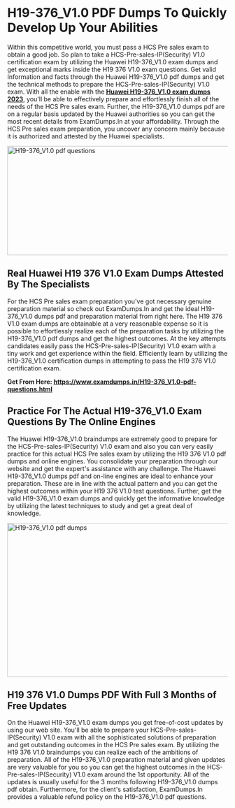 <h1><strong>H19-376_V1.0 PDF Dumps To Quickly Develop Up Your Abilities</strong></h1>
<p>Within this competitive world, you must pass a HCS Pre sales exam to obtain a good job. So plan to take a HCS-Pre-sales-IP(Security) V1.0 certification exam by utilizing the Huawei H19-376_V1.0 exam dumps and get exceptional marks inside the H19 376 V1.0 exam questions. Get valid Information and facts through the Huawei H19-376_V1.0 pdf dumps and get the technical methods to prepare the HCS-Pre-sales-IP(Security) V1.0 exam. With all the enable with the <strong><a href="https://www.examdumps.in/H19-376_V1.0-pdf-questions.html">Huawei H19-376_V1.0 exam dumps 2023</a></strong>, you'll be able to effectively prepare and effortlessly finish all of the needs of the HCS Pre sales exam. Further, the H19-376_V1.0 dumps pdf are on a regular basis updated by the Huawei authorities so you can get the most recent details from ExamDumps.In at your affordability. Through the HCS Pre sales exam preparation, you uncover any concern mainly because it is authorized and attested by the Huawei specialists.</p>
<p><img src="https://i.ibb.co/zxJwW90/Copy-of-Online-Classes-Twitter-header-post-Made-with-Poster-My-Wall-1.png" alt="H19-376_V1.0 pdf questions" width="750" height="250" /></p>
<h2><strong>Real Huawei H19 376 V1.0 Exam Dumps Attested By The Specialists</strong></h2>
<p>For the HCS Pre sales exam preparation you've got necessary genuine preparation material so check out ExamDumps.In and get the ideal H19-376_V1.0 dumps pdf and preparation material from right here. The H19 376 V1.0 exam dumps are obtainable at a very reasonable expense so it is possible to effortlessly realize each of the preparation tasks by utilizing the H19-376_V1.0 pdf dumps and get the highest outcomes. At the key attempts candidates easily pass the HCS-Pre-sales-IP(Security) V1.0 exam with a tiny work and get experience within the field. Efficiently learn by utilizing the H19-376_V1.0 certification dumps in attempting to pass the H19 376 V1.0 certification exam.</p>
<p><strong>Get From Here:&nbsp;<a href="https://www.examdumps.in/H19-376_V1.0-pdf-questions.html">https://www.examdumps.in/H19-376_V1.0-pdf-questions.html</a></strong></p>
<h2><strong>Practice For The Actual H19-376_V1.0 Exam Questions By The Online Engines</strong></h2>
<p>The Huawei H19-376_V1.0 braindumps are extremely good to prepare for the HCS-Pre-sales-IP(Security) V1.0 exam and also you can very easily practice for this actual HCS Pre sales exam by utilizing the H19 376 V1.0 pdf dumps and online engines. You consolidate your preparation through our website and get the expert's assistance with any challenge. The Huawei H19-376_V1.0 dumps pdf and on-line engines are ideal to enhance your preparation. These are in line with the actual pattern and you can get the highest outcomes within your H19 376 V1.0 test questions. Further, get the valid H19-376_V1.0 exam dumps and quickly get the informative knowledge by utilizing the latest techniques to study and get a great deal of knowledge.</p>
<p><a href="https://www.examdumps.in/H19-376_V1.0-pdf-questions.html"><img src="https://i.ibb.co/QkNtdwY/Copy-of-Zoom-Online-Classes-Facebook-Share-Po-Made-with-Poster-My-Wall-1.jpg" alt="H19-376_V1.0 pdf dumps" width="670" height="352" /></a></p>
<h2><strong>H19 376 V1.0 Dumps PDF With Full 3 Months of Free Updates</strong></h2>
<p>On the Huawei H19-376_V1.0 exam dumps you get free-of-cost updates by using our web site. You'll be able to prepare your HCS-Pre-sales-IP(Security) V1.0 exam with all the sophisticated solutions of preparation and get outstanding outcomes in the HCS Pre sales exam. By utilizing the H19 376 V1.0 braindumps you can realize each of the ambitions of preparation. All of the H19-376_V1.0 preparation material and given updates are very valuable for you so you can get the highest outcomes in the HCS-Pre-sales-IP(Security) V1.0 exam around the 1st opportunity. All of the updates is usually useful for the 3 months following H19-376_V1.0 dumps pdf obtain. Furthermore, for the client's satisfaction, ExamDumps.In provides a valuable refund policy on the H19-376_V1.0 pdf questions.</p>
